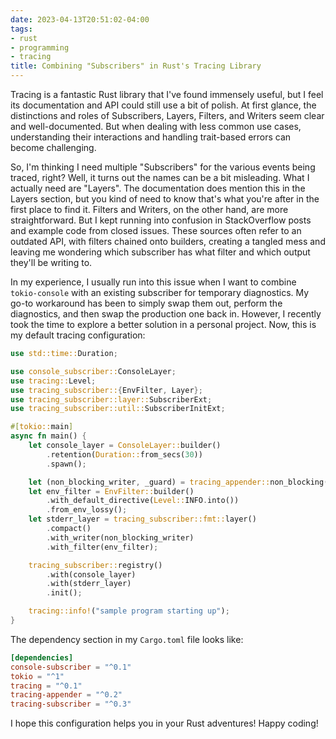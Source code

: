 ```yaml
---
date: 2023-04-13T20:51:02-04:00
tags:
- rust
- programming
- tracing
title: Combining "Subscribers" in Rust's Tracing Library
---
```


Tracing is a fantastic Rust library that I've found immensely useful, but I feel its documentation and API could still use a bit of polish. At first glance, the distinctions and roles of Subscribers, Layers, Filters, and Writers seem clear and well-documented. But when dealing with less common use cases, understanding their interactions and handling trait-based errors can become challenging.

So, I'm thinking I need multiple "Subscribers" for the various events being traced, right? Well, it turns out the names can be a bit misleading. What I actually need are "Layers". The documentation does mention this in the Layers section, but you kind of need to know that's what you're after in the first place to find it. Filters and Writers, on the other hand, are more straightforward. But I kept running into confusion in StackOverflow posts and example code from closed issues. These sources often refer to an outdated API, with filters chained onto builders, creating a tangled mess and leaving me wondering which subscriber has what filter and which output they'll be writing to.

In my experience, I usually run into this issue when I want to combine `tokio-console` with an existing subscriber for temporary diagnostics. My go-to workaround has been to simply swap them out, perform the diagnostics, and then swap the production one back in. However, I recently took the time to explore a better solution in a personal project. Now, this is my default tracing configuration:

```rust
use std::time::Duration;

use console_subscriber::ConsoleLayer;
use tracing::Level;
use tracing_subscriber::{EnvFilter, Layer};
use tracing_subscriber::layer::SubscriberExt;
use tracing_subscriber::util::SubscriberInitExt;

#[tokio::main]
async fn main() {
    let console_layer = ConsoleLayer::builder()
        .retention(Duration::from_secs(30))
        .spawn();

    let (non_blocking_writer, _guard) = tracing_appender::non_blocking(std::io::stderr());
    let env_filter = EnvFilter::builder()
        .with_default_directive(Level::INFO.into())
        .from_env_lossy();
    let stderr_layer = tracing_subscriber::fmt::layer()
        .compact()
        .with_writer(non_blocking_writer)
        .with_filter(env_filter);

    tracing_subscriber::registry()
        .with(console_layer)
        .with(stderr_layer)
        .init();

    tracing::info!("sample program starting up");
}
```

The dependency section in my `Cargo.toml` file looks like:

```toml
[dependencies]
console-subscriber = "^0.1"
tokio = "^1"
tracing = "^0.1"
tracing-appender = "^0.2"
tracing-subscriber = "^0.3"
```

I hope this configuration helps you in your Rust adventures! Happy coding!
